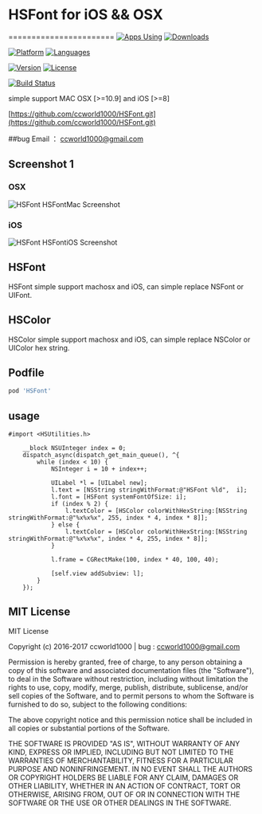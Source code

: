 
# HSFont for iOS && OSX
=======================
[![Apps Using](https://img.shields.io/cocoapods/at/HSFont.svg?label=Apps%20Using%20HSFont&colorB=28B9FE)](http://cocoapods.org/pods/HSFont) [![Downloads](https://img.shields.io/cocoapods/dt/HSFont.svg?label=Total%20Downloads&colorB=28B9FE)](http://cocoapods.org/pods/HSFont)

[![Platform](https://img.shields.io/badge/platforms-iOS%20%7C%20OSX-orange.svg)](https://github.com/ccworld1000/HSFont.git)
[![Languages](https://img.shields.io/badge/languages-ObjC-orange.svg)](http://AsyncDisplayKit.org)

[![Version](https://img.shields.io/cocoapods/v/HSFont.svg)](https://github.com/ccworld1000/HSFont.git)
[![License](https://img.shields.io/cocoapods/l/HSFont.svg)](https://github.com/ccworld1000/HSFont/blob/master/LICENSE)

[![Build Status](https://travis-ci.org/ccworld1000/HSFont.svg?branch=master)](https://travis-ci.org/ccworld1000/HSFont)

simple support MAC OSX [>=10.9] and iOS [>=8]

[https://github.com/ccworld1000/HSFont.git](https://github.com/ccworld1000/HSFont.git)

##bug 
Email ： <a href="mailto:ccworld1000@gmail.com">ccworld1000@gmail.com</a>

## Screenshot 1

### OSX
![HSFont HSFontMac Screenshot](https://github.com/ccworld1000/HSFont/blob/master/HSFontMac.gif?raw=true)

### iOS
![HSFont HSFontiOS Screenshot](https://github.com/ccworld1000/HSFont/blob/master/HSFontiOS.gif?raw=true)

## HSFont
HSFont simple support machosx and iOS, can simple replace NSFont or UIFont.

## HSColor
HSColor simple support machosx and iOS, can simple replace NSColor or UIColor hex string.

## Podfile

```ruby
pod 'HSFont'
```

## usage
```obj-c
#import <HSUtilities.h>
```
```obj-c
    __block NSUInteger index = 0;
    dispatch_async(dispatch_get_main_queue(), ^{
        while (index < 10) {
            NSInteger i = 10 + index++;
            
            UILabel *l = [UILabel new];
            l.text = [NSString stringWithFormat:@"HSFont %ld",  i];
            l.font = [HSFont systemFontOfSize: i];
            if (index % 2) {
                l.textColor = [HSColor colorWithHexString:[NSString stringWithFormat:@"%x%x%x", 255, index * 4, index * 8]];
            } else {
                l.textColor = [HSColor colorWithHexString:[NSString stringWithFormat:@"%x%x%x", index * 4, 255, index * 8]];
            }
            
            l.frame = CGRectMake(100, index * 40, 100, 40);
            
            [self.view addSubview: l];
        }
    });
```

## MIT License
MIT License

Copyright (c) 2016-2017 ccworld1000 | bug : <a href="mailto:ccworld1000@gmail.com">ccworld1000@gmail.com</a>

Permission is hereby granted, free of charge, to any person obtaining a copy
of this software and associated documentation files (the "Software"), to deal
in the Software without restriction, including without limitation the rights
to use, copy, modify, merge, publish, distribute, sublicense, and/or sell
copies of the Software, and to permit persons to whom the Software is
furnished to do so, subject to the following conditions:

The above copyright notice and this permission notice shall be included in all
copies or substantial portions of the Software.

THE SOFTWARE IS PROVIDED "AS IS", WITHOUT WARRANTY OF ANY KIND, EXPRESS OR
IMPLIED, INCLUDING BUT NOT LIMITED TO THE WARRANTIES OF MERCHANTABILITY,
FITNESS FOR A PARTICULAR PURPOSE AND NONINFRINGEMENT. IN NO EVENT SHALL THE
AUTHORS OR COPYRIGHT HOLDERS BE LIABLE FOR ANY CLAIM, DAMAGES OR OTHER
LIABILITY, WHETHER IN AN ACTION OF CONTRACT, TORT OR OTHERWISE, ARISING FROM,
OUT OF OR IN CONNECTION WITH THE SOFTWARE OR THE USE OR OTHER DEALINGS IN THE
SOFTWARE.

